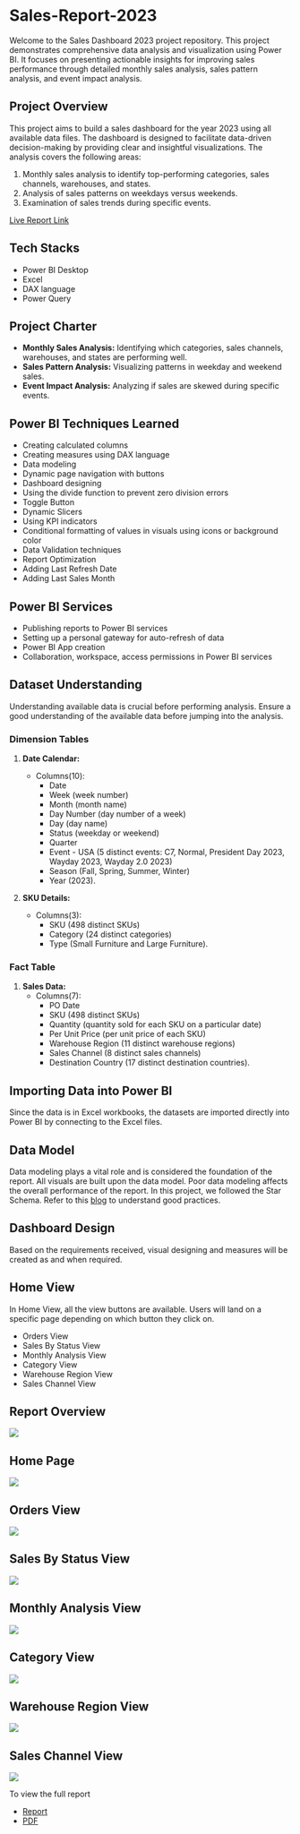 # Sales-Report-2023

Welcome to the Sales Dashboard 2023 project repository. This project demonstrates comprehensive data analysis and visualization using Power BI. It focuses on presenting actionable insights for improving sales performance through detailed monthly sales analysis, sales pattern analysis, and event impact analysis.

## Project Overview

This project aims to build a sales dashboard for the year 2023 using all available data files. The dashboard is designed to facilitate data-driven decision-making by providing clear and insightful visualizations. The analysis covers the following areas:
1. Monthly sales analysis to identify top-performing categories, sales channels, warehouses, and states.
2. Analysis of sales patterns on weekdays versus weekends.
3. Examination of sales trends during specific events.

[Live Report Link](https://app.powerbi.com/view?r=eyJrIjoiZGJkNDQ5M2QtMjQzMy00MDdkLTlkYjAtMjhjYThjNzg1NTI2IiwidCI6ImM2ZTU0OWIzLTVmNDUtNDAzMi1hYWU5LWQ0MjQ0ZGM1YjJjNCJ9&pageName=74d34435fe098636ae5b)

## Tech Stacks

- Power BI Desktop
- Excel
- DAX language
- Power Query

## Project Charter

- **Monthly Sales Analysis:** Identifying which categories, sales channels, warehouses, and states are performing well.
- **Sales Pattern Analysis:** Visualizing patterns in weekday and weekend sales.
- **Event Impact Analysis:** Analyzing if sales are skewed during specific events.

## Power BI Techniques Learned

- Creating calculated columns
- Creating measures using DAX language
- Data modeling
- Dynamic page navigation with buttons
- Dashboard designing
- Using the divide function to prevent zero division errors
- Toggle Button
- Dynamic Slicers
- Using KPI indicators
- Conditional formatting of values in visuals using icons or background color
- Data Validation techniques
- Report Optimization
- Adding Last Refresh Date
- Adding Last Sales Month

## Power BI Services

- Publishing reports to Power BI services
- Setting up a personal gateway for auto-refresh of data
- Power BI App creation
- Collaboration, workspace, access permissions in Power BI services

## Dataset Understanding

Understanding available data is crucial before performing analysis. Ensure a good understanding of the available data before jumping into the analysis.

### Dimension Tables

1. **Date Calendar:**
   - Columns(10): 
      - Date
      - Week (week number)
      - Month (month name)
      - Day Number (day number of a week)
      - Day (day name)
      - Status (weekday or weekend)
      - Quarter
      - Event - USA (5 distinct events: C7, Normal, President Day 2023, Wayday 2023, Wayday 2.0 2023)
      - Season (Fall, Spring, Summer, Winter)
      - Year (2023).

2. **SKU Details:**
   - Columns(3):
       - SKU (498 distinct SKUs)
       - Category (24 distinct categories)
       - Type (Small Furniture and Large Furniture).

### Fact Table

1. **Sales Data:**
   - Columns(7):
       - PO Date
       - SKU (498 distinct SKUs)
       - Quantity (quantity sold for each SKU on a particular date)
       - Per Unit Price (per unit price of each SKU)
       - Warehouse Region (11 distinct warehouse regions)
       - Sales Channel (8 distinct sales channels)
       - Destination Country (17 distinct destination countries).

## Importing Data into Power BI

Since the data is in Excel workbooks, the datasets are imported directly into Power BI by connecting to the Excel files.

## Data Model

Data modeling plays a vital role and is considered the foundation of the report. All visuals are built upon the data model. Poor data modeling affects the overall performance of the report. In this project, we followed the Star Schema. Refer to this [blog](https://addendanalytics.com/blog/data-modelling-best-practices) to understand good practices.

## Dashboard Design

Based on the requirements received, visual designing and measures will be created as and when required.

## Home View

In Home View, all the view buttons are available. Users will land on a specific page depending on which button they click on. 

- Orders View
- Sales By Status View
- Monthly Analysis View
- Category View
- Warehouse Region View
- Sales Channel View

## Report Overview

![](https://github.com/Avinash-Jha19/Sales-Report-2023/blob/main/Resources/GIF_Complete_Overview.gif)

## Home Page

![](https://github.com/Avinash-Jha19/Sales-Report-2023/blob/main/Resources/GIF_Home_Page_View.gif)

## Orders View

![](https://github.com/Avinash-Jha19/Sales-Report-2023/blob/main/Resources/GIF_Orders_View.gif)

## Sales By Status View

![](https://github.com/Avinash-Jha19/Sales-Report-2023/blob/main/Resources/GIF_Sales_By_Status_View.gif)

## Monthly Analysis View

![](https://github.com/Avinash-Jha19/Sales-Report-2023/blob/main/Resources/GIF_Monthly_Analysis_View.gif)

## Category View

![](https://github.com/Avinash-Jha19/Sales-Report-2023/blob/main/Resources/GIF_Category_View.gif)

## Warehouse Region View

![](https://github.com/Avinash-Jha19/Sales-Report-2023/blob/main/Resources/GIF_Warehouse_Region_View.gif)

## Sales Channel View

![](https://github.com/Avinash-Jha19/Sales-Report-2023/blob/main/Resources/GIF_Sales_Channel_View.gif)

To view the full report 
- [Report](https://github.com/Avinash-Jha19/Sales-Report-2023/blob/main/Sales%20Report%20-%202023.pbix)
- [PDF](https://github.com/Avinash-Jha19/Sales-Report-2023/blob/main/Sales%20Report%202023.pdf)
